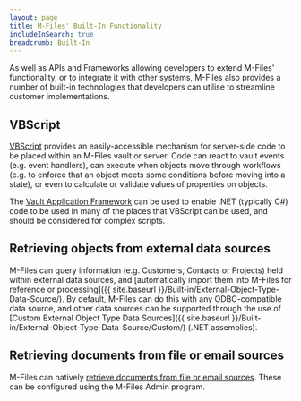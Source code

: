 ```yaml
---
layout: page
title: M-Files' Built-In Functionality
includeInSearch: true
breadcrumb: Built-In
---
```


As well as APIs and Frameworks allowing developers to extend M-Files' functionality, or to integrate it with other systems, M-Files also provides a number of built-in technologies that developers can utilise to streamline customer implementations.

## VBScript

[VBScript](VBScript) provides an easily-accessible mechanism for server-side code to be placed within an M-Files vault or server.  Code can react to vault events (e.g. event handlers), can execute when objects move through workflows (e.g. to enforce that an object meets some conditions before moving into a state), or even to calculate or validate values of properties on objects.

<p class="note">The <a href="{{ site.baseurl }}/Frameworks/Vault-Application-Framework">Vault Application Framework</a> can be used to enable .NET (typically C#) code to be used in many of the places that VBScript can be used, and should be considered for complex scripts.</p>

## Retrieving objects from external data sources

M-Files can query information (e.g. Customers, Contacts or Projects) held within external data sources, and [automatically import them into M-Files for reference or processing]({{ site.baseurl }}/Built-in/External-Object-Type-Data-Source/).  By default, M-Files can do this with any ODBC-compatible data source, and other data sources can be supported through the use of [Custom External Object Type Data Sources]({{ site.baseurl }}/Built-in/External-Object-Type-Data-Source/Custom/) (.NET assemblies).

## Retrieving documents from file or email sources

M-Files can natively [retrieve documents from file or email sources](http://www.m-files.com/user-guide/latest/eng/#connections_to_external_sources.html).  These can be configured using the M-Files Admin program.

